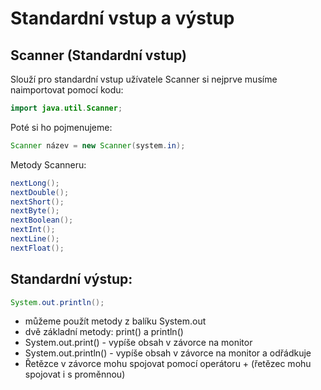 # Standardní vstup a výstup
## Scanner (Standardní vstup)
 Slouží pro standardní vstup užívatele
 Scanner si nejprve musíme  naimportovat pomocí  kodu:
``` java
import java.util.Scanner;
``` 
Poté si ho pojmenujeme:
``` java
Scanner název = new Scanner(system.in);
``` 
Metody Scanneru:

``` java
nextLong();
nextDouble();
nextShort();
nextByte();
nextBoolean();
nextInt();
nextLine();
nextFloat();
```
## Standardní výstup:
``` java
System.out.println();
```
- můžeme použít metody z balíku System.out
- dvě základní metody: print() a println()
- System.out.print() - vypíše obsah v závorce na monitor
- System.out.println() - vypíše obsah v závorce na monitor a odřádkuje
- Řetězce v závorce mohu spojovat pomocí operátoru + (řetězec mohu spojovat i s proměnnou)
